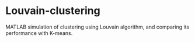 # Louvain-clustering
MATLAB simulation of clustering using Louvain algorithm, and comparing its performance with K-means.
